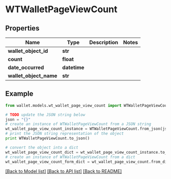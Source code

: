 # WTWalletPageViewCount


## Properties

Name | Type | Description | Notes
------------ | ------------- | ------------- | -------------
**wallet_object_id** | **str** |  | 
**count** | **float** |  | 
**date_occurred** | **datetime** |  | 
**wallet_object_name** | **str** |  | 

## Example

```python
from wallet.models.wt_wallet_page_view_count import WTWalletPageViewCount

# TODO update the JSON string below
json = "{}"
# create an instance of WTWalletPageViewCount from a JSON string
wt_wallet_page_view_count_instance = WTWalletPageViewCount.from_json(json)
# print the JSON string representation of the object
print WTWalletPageViewCount.to_json()

# convert the object into a dict
wt_wallet_page_view_count_dict = wt_wallet_page_view_count_instance.to_dict()
# create an instance of WTWalletPageViewCount from a dict
wt_wallet_page_view_count_form_dict = wt_wallet_page_view_count.from_dict(wt_wallet_page_view_count_dict)
```
[[Back to Model list]](../README.md#documentation-for-models) [[Back to API list]](../README.md#documentation-for-api-endpoints) [[Back to README]](../README.md)


